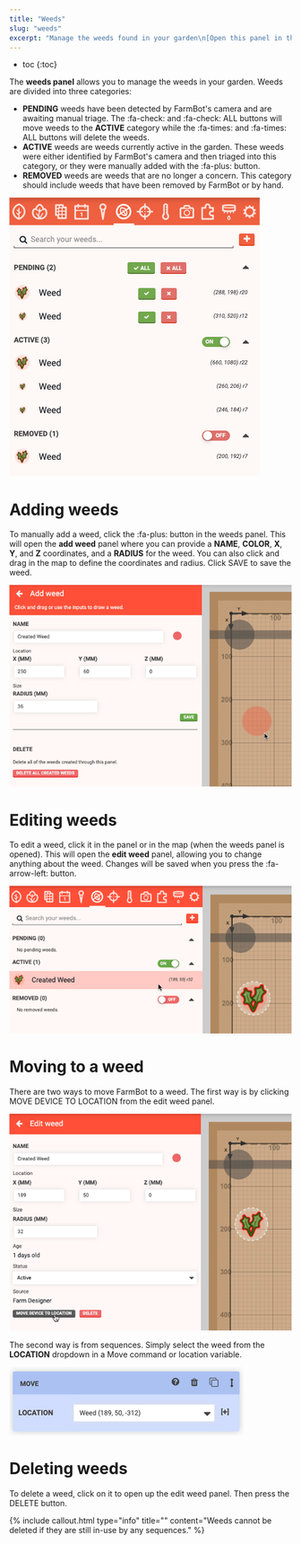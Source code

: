 ```yaml
---
title: "Weeds"
slug: "weeds"
excerpt: "Manage the weeds found in your garden\n[Open this panel in the app](https://my.farm.bot/app/designer/weeds)"
---
```


* toc
{:toc}

The **weeds panel** allows you to manage the weeds in your garden. Weeds are divided into three categories:

  * **PENDING** weeds have been detected by FarmBot's camera and are awaiting manual triage. The <span class="fb-button fb-green">:fa-check:</span> and <span class="fb-button fb-green">:fa-check: ALL</span> buttons will move weeds to the **ACTIVE** category while the <span class="fb-button fb-red">:fa-times:</span> and <span class="fb-button fb-red">:fa-times: ALL</span> buttons will delete the weeds.
  * **ACTIVE** weeds are weeds currently active in the garden. These weeds were either identified by FarmBot's camera and then triaged into this category, or they were manually added with the <span class="fb-button fb-red">:fa-plus:</span> button.
  * **REMOVED** weeds are weeds that are no longer a concern. This category should include weeds that have been removed by FarmBot or by hand.

![Screen Shot 2020-08-24 at 11.38.34 AM.png](Screen_Shot_2020-08-24_at_11.38.34_AM.png)

# Adding weeds
To manually add a weed, click the <span class="fb-button fb-red">:fa-plus:</span> button in the weeds panel. This will open the **add weed** panel where you can provide a **NAME**, **COLOR**, **X**, **Y**, and **Z** coordinates, and a **RADIUS** for the weed. You can also click and drag in the map to define the coordinates and radius. Click <span class="fb-button fb-green">SAVE</span> to save the weed.

![Screen Shot 2020-08-24 at 12.07.33 PM.png](Screen_Shot_2020-08-24_at_12.07.33_PM.png)

# Editing weeds
To edit a weed, click it in the panel or in the map (when the weeds panel is opened). This will open the **edit weed** panel, allowing you to change anything about the weed. Changes will be saved when you press the :fa-arrow-left: button.

![Screen Shot 2020-08-24 at 12.11.58 PM.png](Screen_Shot_2020-08-24_at_12.11.58_PM.png)

# Moving to a weed
There are two ways to move FarmBot to a weed. The first way is by clicking <span class="fb-button fb-gray">MOVE DEVICE TO LOCATION</span> from the edit weed panel.

![Screen Shot 2020-08-24 at 12.13.11 PM.png](Screen_Shot_2020-08-24_at_12.13.11_PM.png)

The second way is from sequences. Simply select the weed from the **LOCATION** dropdown in a <span class="fb-step fb-move-absolute">Move</span> command or location variable.

![Screen Shot 2020-08-24 at 12.21.40 PM.png](Screen_Shot_2020-08-24_at_12.21.40_PM.png)

# Deleting weeds
To delete a weed, click on it to open up the edit weed panel. Then press the <span class="fb-button fb-red">DELETE</span> button.

{%
include callout.html
type="info"
title=""
content="Weeds cannot be deleted if they are still in-use by any sequences."
%}

